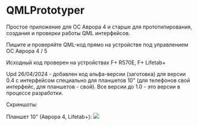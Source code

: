 # QMLPrototyper

Простое приложение для ОС Аврора 4 и старше для прототипирования, создания и проверки работы QML интерфейсов.

Пишите и проверяйте QML-код прямо на устройстве под управлением ОС Аврора 4 / 5

Исходный код проверен на устройствах F+ R570E, F+ Lifetab+

Upd 26/04/2024 - добавлен код альфа-версии (заготовка) для версии 0.4 с интерфейсом специально для планшетов 10" (для телефонов свой интерфейс, для планшетов - свой).
Все версии до 1.0 - это версии в процессе разработки.

Скриншоты:

Планшет 10" (Аврора 4, Lifetab+):
<img src="https://github.com/mastercond-comp/QMLPrototyper/blob/main/screenshot_0.4_tab.png?raw=true">
